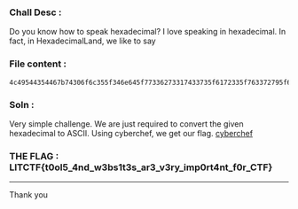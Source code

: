 ### Chall Desc :
Do you know how to speak hexadecimal? I love speaking in hexadecimal. In fact, in HexadecimalLand, we like to say

### File content : 

```
4c49544354467b74306f6c355f346e645f77336273317433735f6172335f763372795f696d70307274346e745f6630725f4354467d
```

### Soln :

Very simple challenge. We are just required to convert the given hexadecimal to ASCII. Using cyberchef, we get our flag.
[cyberchef](https://gchq.github.io/CyberChef/)

### THE FLAG : LITCTF{t0ol5_4nd_w3bs1t3s_ar3_v3ry_imp0rt4nt_f0r_CTF}

---

Thank you
